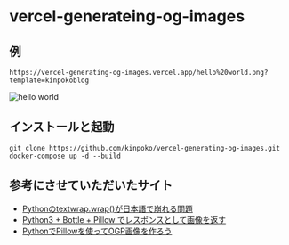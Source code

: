 # vercel-generateing-og-images

## 例
`https://vercel-generating-og-images.vercel.app/hello%20world.png?template=kinpokoblog`

![hello world](https://vercel-generating-og-images.vercel.app/hello%20world.png?template=kinpokoblog)

## インストールと起動

```
git clone https://github.com/kinpoko/vercel-generating-og-images.git
docker-compose up -d --build
```

## 参考にさせていただいたサイト
- [Pythonのtextwrap.wrap()が日本語で崩れる問題](http://www.freia.jp/taka/blog/python-textwrap-with-japanese/)
- [Python3 + Bottle + Pillow でレスポンスとして画像を返す](https://felis-silvestris-catus.hatenablog.com/entry/2015/11/11/212823)
- [PythonでPillowを使ってOGP画像を作ろう](https://zenn.dev/makiart/articles/78d53694e70105)
